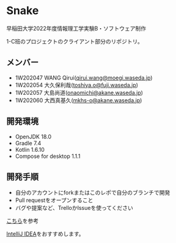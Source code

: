 # Snake
早稲田大学2022年度情報理工学実験B・ソフトウェア制作

1-C班のプロジェクトのクライアント部分のリポジトリ。

## メンバー

- 1W202047 WANG Qirui(qirui.wang@moegi.waseda.jp)
- 1W202054 大久保利哉(toshiya.o@fuji.waseda.jp)
- 1W202057 大島尚道(onaomichi@akane.waseda.jp)
- 1W202060 大西真基久(mkhs-o@akane.waseda.jp)

## 開発環境
- OpenJDK 18.0
- Gradle 7.4
- Kotlin 1.6.10
- Compose for desktop 1.1.1

## 開発手順
- 自分のアカウントにforkまたはこのレポで自分のブランチで開発
- Pull requestをオープンすること
- バグや提案など、TrelloかIssueを使ってください

[こちら](https://docs.github.com/ja/pull-requests/collaborating-with-pull-requests/getting-started)を参考

[IntelliJ IDEA](https://www.jetbrains.com/ja-jp/idea/)をおすすめします。